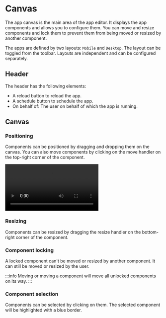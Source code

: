 # Canvas

The app canvas is the main area of the app editor. It displays the app components and allows you to configure them.
You can move and resize components and lock them to prevent them from being moved or resized by another component.

The apps are defined by two layouts: `Mobile` and `Desktop`. The layout can be toggled from the toolbar. Layouts are independent and can be configured separately.

## Header

The header has the following elements:

- A reload button to reload the app.
- A schedule button to schedule the app.
- On behalf of: The user on behalf of which the app is running.

## Canvas

### Positioning

Components can be positioned by dragging and dropping them on the canvas. You can also move components by clicking on the move handler on the top-right corner of the component.

![App moving](../assets/apps/3_app_canvas/app-canvas-moving.mp4)

### Resizing

Components can be resized by dragging the resize handler on the bottom-right corner of the component.

### Component locking

A locked component can't be moved or resized by another component. It can still be moved or resized by the user.

:::info
Moving or moving a component will move all unlocked components on its way.
:::

### Component selection

Components can be selected by clicking on them. The selected component will be highlighted with a blue border.
